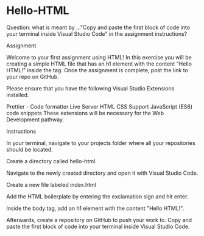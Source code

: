 # Hello-HTML

Question: what is meant by ..."Copy and paste the first block of code into your terminal inside Visual Studio Code" in the assignment instructions?

Assignment

Welcome to your first assignment using HTML! In this exercise you will be creating a simple HTML file that has an h1 element with the content "Hello HTML!" inside the tag. Once the assignment is complete, post the link to your repo on GitHub.

Please ensure that you have the following Visual Studio Extensions installed.

Prettier - Code formatter
Live Server
HTML CSS Support
JavaScript (ES6) code snippets
These extensions will be necessary for the Web Development pathway.


Instructions

In your terminal, navigate to your projects folder where all your repositories should be located.

Create a directory called hello-html

Navigate to the newly created directory and open it with Visual Studio Code.

Create a new file labeled index.html

Add the HTML boilerplate by entering the exclamation sign and hit enter.

Inside the body tag, add an h1 element with the content "Hello HTML!".



Afterwards, create a repository on GitHub to push your work to. Copy and paste the first block of code into your terminal inside Visual Studio Code.

   

